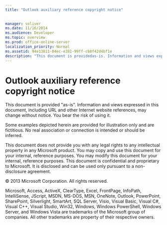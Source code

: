 ```yaml
---
title: "Outlook auxiliary reference copyright notice"
 
 
manager: soliver
ms.date: 11/16/2014
ms.audience: Developer
ms.topic: overview
ms.prod: office-online-server
localization_priority: Normal
ms.assetid: 94e13811-04ec-e381-99ff-cb8f42d4bf1e
description: "This document is providedas-is. Information and views expressed in this document, including URL and other Internet website references, may change without notice. You bear the risk of using it."
---
```


# Outlook auxiliary reference copyright notice

This document is provided "as-is". Information and views expressed in this document, including URL and other Internet website references, may change without notice. You bear the risk of using it.
  
Some examples depicted herein are provided for illustration only and are fictitious. No real association or connection is intended or should be inferred.
  
This document does not provide you with any legal rights to any intellectual property in any Microsoft product. You may copy and use this document for your internal, reference purposes. You may modify this document for your internal, reference purposes. This document is confidential and proprietary to Microsoft. It is disclosed and can be used only pursuant to a non-disclosure agreement.
  
© 2013 Microsoft Corporation. All rights reserved.
  
Microsoft, Access, ActiveX, ClearType, Excel, FrontPage, InfoPath, IntelliSense, JScript, MSDN, MS-DOS, MSN, OneNote, Outlook, PowerPoint, SharePoint, Silverlight, SmartArt, SQL Server, Visio, Visual Basic, Visual C#, Visual C++, Visual Studio, Win32, Windows, Windows PowerShell, Windows Server, and Windows Vista are trademarks of the Microsoft group of companies. All other trademarks are property of their respective owners.
  

